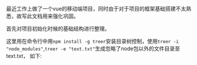 最近工作上做了一个vue的移动端项目，同时由于对于项目的框架基础搭建不太熟悉，故写此文档用来强化巩固。 

首先对项目初始化时候的基础结构进行整理。 

这里用在命令行中用`npm install -g treer`安装目录树控制，使用`treer -i "node_modules"`,`treer -e "text.txt"`生成忽略了node包以外的文件目录至text.txt，
如下: 

```

```
